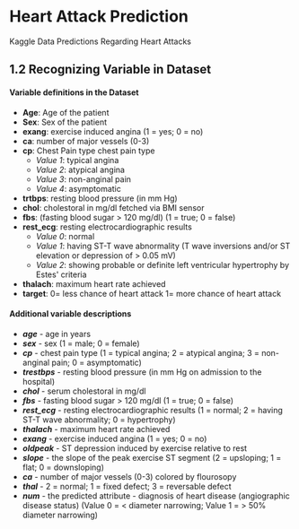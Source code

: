 # Heart Attack Prediction

Kaggle Data Predictions Regarding Heart Attacks
## 1.2 Recognizing Variable in Dataset

#### **Variable definitions in the Dataset**

* **Age**: Age of the patient
* **Sex**: Sex of the patient
* **exang**: exercise induced angina (1 = yes; 0 = no)
* **ca**: number of major vessels (0-3)
* **cp**: Chest Pain type chest pain type
  * *Value 1*: typical angina
  * *Value 2*: atypical angina
  * *Value 3*: non-anginal pain
  * *Value 4*: asymptomatic
* **trtbps**: resting blood pressure (in mm Hg)
* **chol**: cholestoral in mg/dl fetched via BMI sensor
* **fbs**: (fasting blood sugar > 120 mg/dl) (1 = true; 0 = false)
* **rest_ecg**: resting electrocardiographic results
  * *Value 0*: normal
  * *Value 1*: having ST-T wave abnormality (T wave inversions and/or ST elevation or depression of > 0.05 mV)
  * *Value 2*: showing probable or definite left ventricular hypertrophy by Estes' criteria
* **thalach**: maximum heart rate achieved
* **target**: 0= less chance of heart attack 1= more chance of heart attack

#### **Additional variable descriptions**

* ***age*** - age in years
* ***sex*** - sex (1 = male; 0 = female)
* ***cp*** - chest pain type (1 = typical angina; 2 = atypical angina; 3 = non-anginal pain; 0 = asymptomatic)
* ***trestbps*** - resting blood pressure (in mm Hg on admission to the hospital)
* ***chol*** - serum cholestoral in mg/dl
* ***fbs*** - fasting blood sugar > 120 mg/dl (1 = true; 0 = false)
* ***rest_ecg*** - resting electrocardiographic results (1 = normal; 2 = having ST-T wave abnormality; 0 = hypertrophy)
* ***thalach*** - maximum heart rate achieved
* ***exang*** - exercise induced angina (1 = yes; 0 = no)
* ***oldpeak*** - ST depression induced by exercise relative to rest
* ***slope*** - the slope of the peak exercise ST segment (2 = upsloping; 1 = flat; 0 = downsloping)
* ***ca*** - number of major vessels (0-3) colored by flourosopy
* ***thal*** - 2 = normal; 1 = fixed defect; 3 = reversable defect
* ***num*** - the predicted attribute - diagnosis of heart disease (angiographic disease status) (Value 0 = < diameter narrowing; Value 1 = > 50% diameter narrowing)
